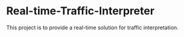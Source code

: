 # Real-time-Traffic-Interpreter
This project is to provide a real-time solution for traffic interpretation.
